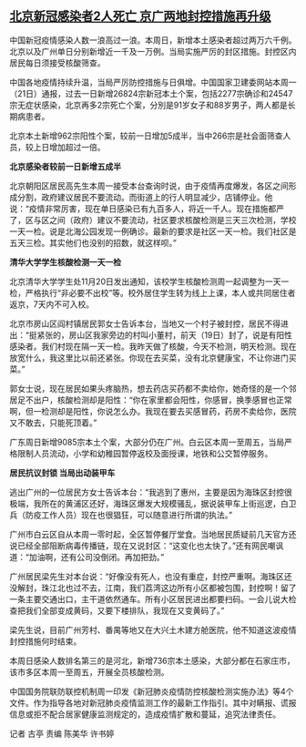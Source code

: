 <!--1669028013000-->
[北京新冠感染者2人死亡 京广两地封控措施再升级](https://www.rfa.org/mandarin/yataibaodao/huanjing/gt2-11212022055304.html)
------

<p>中国新冠疫情感染人数一浪高过一浪。本周日，新增本土感染者超过两万六千例。北京以及广州单日分别新增近一千及一万例。当局实施严厉的封区措施。封控区内居民每日须接受核酸筛查。</p><p>中国各地疫情持续升温，当局严厉防控措施与日俱增。中国国家卫建委网站本周一（21日）通报，过去一日新增26824宗新冠本土个案，包括2277宗确诊和24547宗无症状感染，北京再多2宗死亡个案，分別是91岁女子和88岁男子，两人都是长期病患者。</p><p>北京本土新增962宗阳性个案，较前一日增加5成半，当中266宗是社会面筛查人员，较上日增加超过一倍。</p><p><strong>北京感染者较前一日新增五成半</strong></p><p>北京朝阳区居民高先生本周一接受本台查询时说，由于疫情再度爆发，各区之间形成分割，政府建议居民不要流动。而街道上的行人明显减少，店铺停业。他说：“疫情非常厉害，现在单日感染已有九百多人，将近一千人。现在措施都严了，区与区之间（政府）建议不要流动，社区要求核酸检测是三天三次检测，学校一天一检。说是北海公园发现一例确诊。最新的要求是社区一天一检。我们社区是五天三检。其实他们也没别的招数，就这样呗。”</p><p><strong>清华大学学生核酸检测一天一检</strong></p><p>北京清华大学学生处11月20日发出通知，该校学生核酸检测周一起调整为一天一检，严格执行“非必要不出校”等。校外居住学生转为线上上课，本人或共同居住者返京，7天内不可入校。</p><p>北京市房山区阎村镇居民郭女士告诉本台，当地又一个村子被封控，居民不得进出：“挺紧张的，房山区我家旁边的村叫小董村，前天（19日）封了，说是有阳性感染者。我们村现在隔一天一检。我昨天做了核酸，今天不检测，明天检测。现在放宽什么，我这里比以前还紧张。你现在去买菜，没有北京健康宝，不让你进门买菜。”</p><p>郭女士说，现在居民如果头疼脑热，想去药店买药都不卖给你，她奇怪的是一个邻居足不出户，核酸检测却是阳性：“你在家里都会阳性，你感冒，换季感冒也正常啊，但一检测却是阳性，你说怎么办。我现在要去买感冒药，药房不卖给你，医院又不敢去，只能死顶着。”</p><p>广东周日新增9085宗本土个案，大部分仍在广州。白云区本周一至周五，当局严格限制人员流动，小学和幼稚园暂停返校及面授课，地铁和公交暂停服务。</p><p><strong>居民抗议封锁 当局出动装甲车</strong></p><p>逃出广州的一位居民方女士告诉本台：“我逃到了惠州，主要是因为海珠区封控很极端，我所在的黄浦区还好，海珠区爆发大规模骚乱，据说装甲车上街巡逻，白卫兵（防疫工作人员）现在也很猖狂，可以随意进行所谓的执法。”</p><p>广州市白云区自从本周一零时起，全区暂停餐厅堂食。当地居民质疑前几天官方还说已经全部阻断病毒传播链，现在又说封区：“这变化也太快了。”还有网民嘲讽道：“加油啊，还有公司没倒闭。再加把劲。”</p><p>广州居民梁先生对本台说：“好像没有死人，也没有重症，封控严重啊。海珠区还没解封，珠江北也过不去，江南，我们荔湾这边所有小区都被包围，封控啊！留了一条主要交通出口，主干道依然通车。所有小区居民进出都要扫码。一会儿说大检查把我们全部变成黄码，又要下楼排队，我现在又变黄码了。”</p><p>梁先生说，目前广州芳村、番禺等地又在大兴土木建方舱医院，他不知道这波疫情封控措施何时结束。</p><p>本周日感染人数排名第三的是河北，新增736宗本土感染，大部分都在石家庄市，该市多区本周一至周五，开展全员核酸检测。</p><p>中国国务院联防联控机制周一印发《新冠肺炎疫情防控核酸检测实施办法》等4个文件。作为指导各地对新冠肺炎疫情监测工作的最新工作指引。其中对瞒报、谎报信息或拒不配合居家健康监测规定的，造成疫情扩散和蔓延，追究法律责任。</p><p></p><p>记者 古亭 责编 陈美华 许书婷</p>

